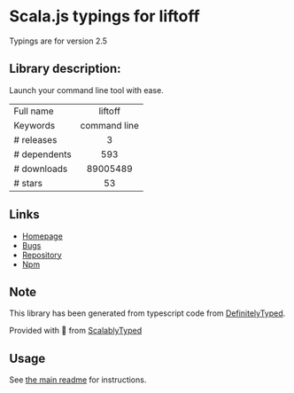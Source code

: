 
# Scala.js typings for liftoff

Typings are for version 2.5

## Library description:
Launch your command line tool with ease.

|                    |                 |
| ------------------ | :-------------: |
| Full name          | liftoff |
| Keywords           | command line |
| # releases         | 3 |
| # dependents       | 593 |
| # downloads        | 89005489 |
| # stars            | 53 |

## Links
- [Homepage](https://github.com/js-cli/js-liftoff#readme)
- [Bugs](https://github.com/js-cli/js-liftoff/issues)
- [Repository](https://github.com/js-cli/js-liftoff)
- [Npm](https://www.npmjs.com/package/liftoff)
    


## Note
This library has been generated from typescript code from [DefinitelyTyped](https://definitelytyped.org).

Provided with :purple_heart: from [ScalablyTyped](https://github.com/oyvindberg/ScalablyTyped)

## Usage
See [the main readme](../../readme.md) for instructions.


